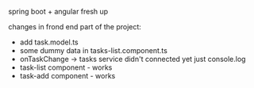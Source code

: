 spring boot + angular fresh up 

changes in frond end part of the project: 
 - add task.model.ts  
 - some dummy data in tasks-list.component.ts 
 - onTaskChange -> tasks service didn't connected yet just console.log 
 - task-list component - works 
 - task-add component - works 

